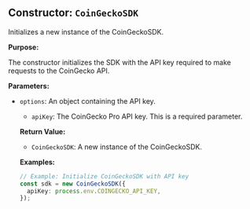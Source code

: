## Constructor: `CoinGeckoSDK`

Initializes a new instance of the CoinGeckoSDK.

**Purpose:**

The constructor initializes the SDK with the API key required to make requests to the CoinGecko API.

**Parameters:**

- `options`: <object> An object containing the API key.
  - `apiKey`: <string> The CoinGecko Pro API key. This is a required parameter.

**Return Value:**

- `CoinGeckoSDK`: A new instance of the CoinGeckoSDK.

**Examples:**

```typescript
// Example: Initialize CoinGeckoSDK with API key
const sdk = new CoinGeckoSDK({
  apiKey: process.env.COINGECKO_API_KEY,
});
```
